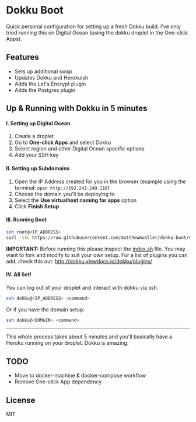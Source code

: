 # Dokku Boot

Quick personal configuration for setting up a fresh Dokku build. I've only tried running this on Digital Ocean (using the dokku droplet in the One-click Apps).

## Features

- Sets up additional swap
- Updates Dokku and Herokuish
- Adds the Let's Encrypt plugin
- Adds the Postgres plugin

## Up & Running with Dokku in 5 minutes

#### I. Setting up Digital Ocean

1. Create a droplet
2. Go to **One-click Apps** and select Dokku
3. Select region and other Digital Ocean specific options
4. Add your SSH key

#### II. Setting up Subdomains

1. Open the IP Address created for you in the browser (example using the terminal: `open http://192.243.249.116`)
2. Choose the domain you'll be deploying to
3. Select the **Use virtualhost naming for apps** option
4. Click **Finish Setup**

#### III. Running Boot

```sh
ssh root@<IP_ADDRESS>
curl -sSL https://raw.githubusercontent.com/matthewmueller/dokku-boot/master/index.sh | bash /dev/stdin
```

**IMPORTANT:** Before running this please inspect the [index.sh](/index.sh) file. You may want to fork and modify to suit your own setup. For a list of plugins you can add, check this out: http://dokku.viewdocs.io/dokku/plugins/

#### IV. All Set!

You can log out of your droplet and interact with dokku via ssh.

```sh
ssh dokku@<IP_ADDRESS> <command>
```

Or if you have the domain setup:

```sh
ssh dokku@<DOMAIN> <command>
```

---

This whole process takes about 5 minutes and you'll basically have a Heroku running on your droplet. Dokku is amazing.

## TODO

- Move to docker-machine & docker-compose workflow
- Remove One-click App dependency

## License

MIT
